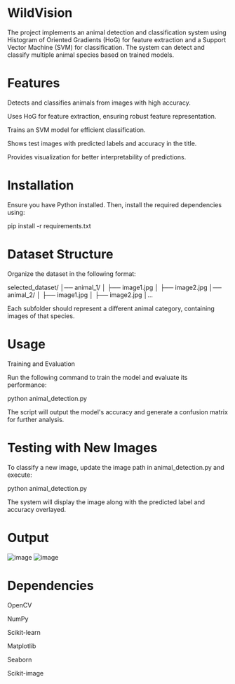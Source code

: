 # WildVision
The project implements an animal detection and classification system using Histogram of Oriented Gradients (HoG) for feature extraction and a Support Vector Machine (SVM) for classification. The system can detect and classify multiple animal species based on trained models.

# Features

Detects and classifies animals from images with high accuracy.

Uses HoG for feature extraction, ensuring robust feature representation.

Trains an SVM model for efficient classification.

Shows test images with predicted labels and accuracy in the title.

Provides visualization for better interpretability of predictions.

# Installation

Ensure you have Python installed. Then, install the required dependencies using:

pip install -r requirements.txt

# Dataset Structure

Organize the dataset in the following format:

selected_dataset/
│── animal_1/
│   ├── image1.jpg
│   ├── image2.jpg
│── animal_2/
│   ├── image1.jpg
│   ├── image2.jpg
│...

Each subfolder should represent a different animal category, containing images of that species.

# Usage

Training and Evaluation

Run the following command to train the model and evaluate its performance:

python animal_detection.py

The script will output the model's accuracy and generate a confusion matrix for further analysis.

# Testing with New Images

To classify a new image, update the image path in animal_detection.py and execute:

python animal_detection.py

The system will display the image along with the predicted label and accuracy overlayed.

# Output

![image](https://github.com/user-attachments/assets/2c80f67d-c557-4452-8b4b-d326cd87dc9e)
![image](https://github.com/user-attachments/assets/4d9fe7c6-dc10-4d6e-b352-902d77a69f0a)

# Dependencies

OpenCV

NumPy

Scikit-learn

Matplotlib

Seaborn

Scikit-image
